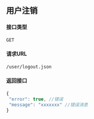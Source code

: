 ## 用户注销
#### 接口类型
	GET
#### 请求URL
	/user/logout.json
#### 返回接口
```js
{
 "error": true, //错误
 "message": "xxxxxxx" //错误消息
}
```